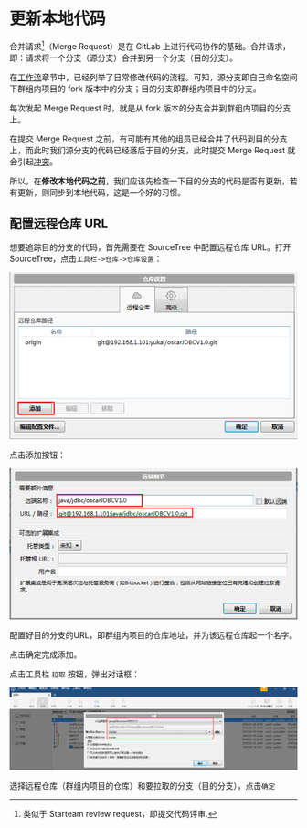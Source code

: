 # 更新本地代码

合并请求[^1]（Merge Request）是在 GitLab 上进行代码协作的基础。合并请求，即：请求将一个分支（源分支）合并到另一个分支（目的分支）。

在[工作流](/workflow/workflow.md)章节中，已经列举了日常修改代码的流程。可知，源分支即自己命名空间下群组内项目的 fork 版本中的分支；目的分支即群组内项目中的分支。

每次发起 Merge Request 时，就是从 fork 版本的分支合并到群组内项目的分支上。

在提交 Merge Request 之前，有可能有其他的组员已经合并了代码到目的分支上，而此时我们源分支的代码已经落后于目的分支，此时提交 Merge Request 就会引起[冲突](https://about.gitlab.com/2016/09/06/resolving-merge-conflicts-from-the-gitlab-ui/)。

所以，在**修改本地代码之前**，我们应该先检查一下目的分支的代码是否有更新，若有更新，则同步到本地代码，这是一个好的习惯。

## 配置远程仓库 URL

想要追踪目的分支的代码，首先需要在 SourceTree 中配置远程仓库 URL。打开  SourceTree，点击`工具栏->仓库->仓库设置`：

![](/assets/sourcetree-add-url.png)

点击添加按钮：

![](/assets/sourcetree-url-detail.png)

配置好目的分支的URL，即群组内项目的仓库地址，并为该远程仓库起一个名字。

点击确定完成添加。

点击工具栏 `拉取` 按钮，弹出对话框：

![](/assets/sourcetree-pull.png)

选择远程仓库（群组内项目的仓库）和要拉取的分支（目的分支），点击`确定`

[^1]: 类似于 Starteam review request，即提交代码评审.




